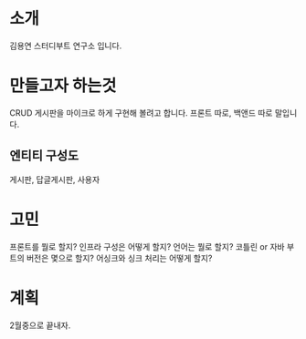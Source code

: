 # 소개
김용연 스터디부트 연구소 입니다.

# 만들고자 하는것
CRUD 게시판을 마이크로 하게 구현해 볼려고 합니다.
프론트 따로, 백앤드 따로 말입니다.

## 엔티티 구성도 
게시판, 답글게시판, 사용자 

# 고민 
프론트를 뭘로 할지? 
인프라 구성은 어떻게 할지? 
언어는 뭘로 할지? 코틀린 or 자바 
부트의 버전은 몇으로 할지?
어싱크와 싱크 처리는 어떻게 할지?

# 계획
2월중으로 끝내자. 
